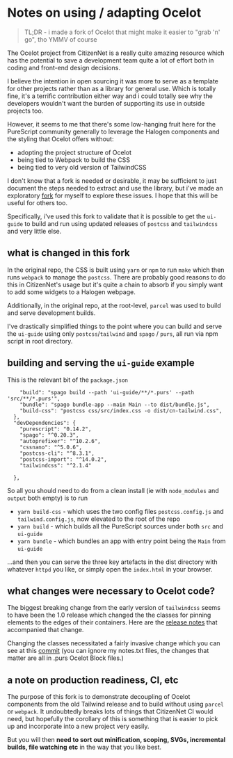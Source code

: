 # Notes on using / adapting Ocelot 

> TL;DR - i made a fork of Ocelot that might make it easier to "grab 'n' go", tho YMMV of course

The Ocelot project from CitizenNet is a really quite amazing resource which has the potential to save a development team quite a lot of effort both in coding and front-end design decisions.

I believe the intention in open sourcing it was more to serve as a template for other projects rather than as a library for general use. Which is totally fine, it's a terrific contribution either way and i could totally see why the developers wouldn't want the burden of supporting its use in outside projects too.

However, it seems to me that there's some low-hanging fruit here for the PureScript community generally to leverage the Halogen components and the styling that Ocelot offers without:

* adopting the project structure of Ocelot
* being tied to Webpack to build the CSS
* being tied to very old version of TailwindCSS

I don't know that a fork is needed or desirable, it may be sufficient to just document the steps needed to extract and use the library, but i've made an exploratory [fork][link] for myself to explore these issues. I hope that this will be useful for others too.

Specifically, i've used this fork to validate that it is possible to get the `ui-guide` to build and run using updated releases of `postcss` and `tailwindcss` and very little else.

[link]: https://github.com/afcondon/purescript-ocelot

## what is changed in this fork

In the original repo, the CSS is built using `yarn` or `npm` to run `make` which then runs `webpack` to manage the `postcss`. There are probably good reasons to do this in CitizenNet's usage but it's quite a chain to absorb if you simply want to add some widgets to a Halogen webpage.

Additionally, in the original repo, at the root-level, `parcel` was used to build and serve development builds.

I've drastically simplified things to the point where you can build and serve the `ui-guide` using only `postcss`/`tailwind` and `spago` / `purs`, all run via npm script in root directory.

## building and serving the `ui-guide` example

This is the relevant bit of the `package.json`

```  "scripts": {
    "build": "spago build --path 'ui-guide/**/*.purs' --path 'src/**/*.purs'",
    "bundle": "spago bundle-app --main Main --to dist/bundle.js",
    "build-css": "postcss css/src/index.css -o dist/cn-tailwind.css",
  },
  "devDependencies": {
    "purescript": "0.14.2",
    "spago": "^0.20.3",
    "autoprefixer": "^10.2.6",
    "cssnano": "^5.0.6",
    "postcss-cli": "^8.3.1",
    "postcss-import": "^14.0.2",
    "tailwindcss": "^2.1.4"

  },
```
So all you should need to do from a clean install (ie with `node_modules` and `output` both empty) is to run

* `yarn build-css` - which uses the two config files `postcss.config.js` and `tailwind.config.js`, now elevated to the root of the repo
* `yarn build` - which builds all the PureScript sources under both `src` and `ui-guide`
* `yarn bundle` - which bundles an app with entry point being the `Main` from `ui-guide`

...and then you can serve the three key artefacts in the dist directory with whatever `httpd` you like, or simply open the `index.html` in your browser.

## what changes were necessary to Ocelot code?

The biggest breaking change from the early version of `tailwindcss` seems to have been the 1.0 release which changed the the classes for pinning elements to the edges of their containers. Here are the [release notes](https://github.com/tailwindlabs/tailwindcss/releases?after=v1.0.0#replace-pin-with-inset) that accompanied that change. 

Changing the classes necessitated a fairly invasive change which you can see at this [commit](https://github.com/afcondon/purescript-ocelot/commit/155c862a4861ab2116daf8c4964ce15c3f3cb28e) (you can ignore my notes.txt files, the changes that matter are all in .purs Ocelot Block files.)

## a note on production readiness, CI, etc

The purpose of this fork is to demonstrate decoupling of Ocelot components from the old Tailwind release and to build without using `parcel` or `webpack`. It undoubtedly breaks lots of things that CitizenNet CI would need, but hopefully the corollary of this is something that is easier to pick up and incorporate into a new project very easily.

But you will then **need to sort out minification, scoping, SVGs, incremental builds, file watching etc** in the way that you like best.